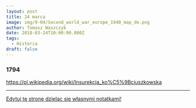```yaml
---
layout: post
title: 24 marca
image: img/9-04/Second_world_war_europe_1940_map_de.png
author: Tomasz Waszczyk
date: 2018-03-24T10:00:00.000Z
tags:
  - Historia
draft: false
---
```


### 1794

https://pl.wikipedia.org/wiki/Insurekcja_ko%C5%9Bciuszkowska

---

<a href="https://github.com/TomaszWaszczyk/historia.waszczyk.com/edit/master/src/content/march-24.md" target="_blank">Edytuj tę stronę dzieląc się własnymi notatkami!</a>
